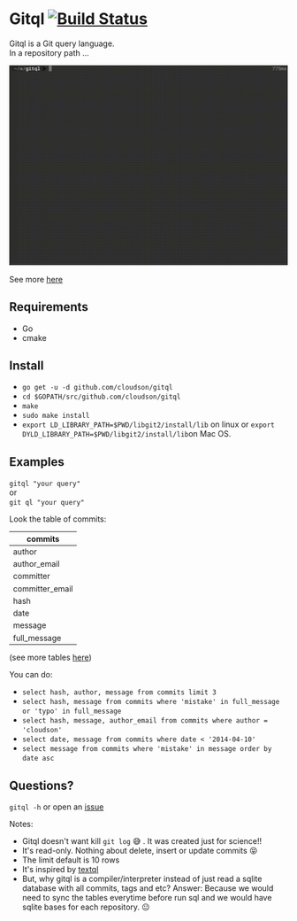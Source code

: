 Gitql [![Build Status](https://travis-ci.org/cloudson/gitql.png)](https://travis-ci.org/cloudson/gitql)
===============

Gitql is a Git query language.  
In a repository path ...

![how to use](./howtouse.gif)

See more [here](https://asciinema.org/a/8863)

## Requirements 
- Go  
- cmake  

## Install
- `go get -u -d github.com/cloudson/gitql`
- `cd $GOPATH/src/github.com/cloudson/gitql`
- `make`
- `sudo make install`
- `export LD_LIBRARY_PATH=$PWD/libgit2/install/lib` on linux or `export DYLD_LIBRARY_PATH=$PWD/libgit2/install/lib`on Mac OS. 


## Examples 

`gitql "your query" `   
or   
`git ql "your query" `


Look the table of commits:

| commits | 
| ---------| 
| author |
| author_email | 
| committer |
| committer_email |
| hash | 
| date |
| message | 
| full_message | 

(see more tables [here](./tables.md))

You can do:   
* `select hash, author, message from commits limit 3`  
* `select hash, message from commits where 'mistake' in full_message or 'typo' in full_message`  
* `select hash, message, author_email from commits where author = 'cloudson'`  
* `select date, message from commits where date < '2014-04-10' `  
* `select message from commits where 'mistake' in message order by date asc`

## Questions? 

`gitql -h` or open an [issue](https://github.com/cloudson/gitql/issues)

Notes:   
* Gitql doesn't want kill `git log` :sweat_smile: . It was created just for science!!  
* It's  read-only. Nothing about delete, insert or update commits :stuck_out_tongue_closed_eyes:  
* The limit default is 10 rows  
* It's inspired by [textql](https://github.com/dinedal/textql)   
* But, why gitql is a compiler/interpreter instead of just read a sqlite database with all commits, tags and etc? Answer: Because we would need to sync the tables everytime before run sql and we would have sqlite bases for each repository. :neutral_face:
